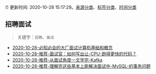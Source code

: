 :alarm_clock: 更新时间: 2020-10-28 15:17:29。[来源分类](../README.md)、[标签分类](../TAGS.md)、[时间分类](../TIMELINE.md)

## 招聘面试


> 关键字：`招聘`、`面试`



- [2020-10-28-必知必会的大厂面试计算机基础和概念](https://toutiao.io/k/xvy1us5) 
- [2020-10-28-推荐-面试官：如何写出让-CPU-跑得更快的代码？](https://toutiao.io/k/l6chi61) 
- [2020-10-28-推荐-从面试角度一文学完-Kafka](https://toutiao.io/k/ugyvu7i) 
- [2020-10-28-推荐-理解完这些基本上能解决面试中-MySQL-的事务问题](https://toutiao.io/k/szxq5t8) 